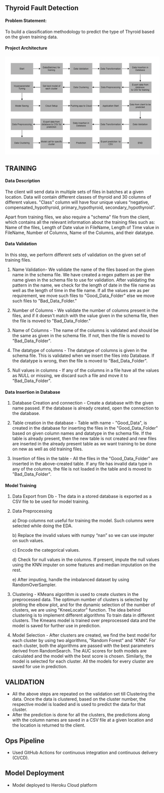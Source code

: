 ## Thyroid Fault Detection

#### Problem Statement:

To build a classification methodology to predict the type of Thyroid based on the given training data. 

#### Project Architecture

![](images/architecture.png)


## TRAINING

#### Data Description

The client will send data in multiple sets of files in batches at a given location. Data will contain different classes of thyroid and 30 columns of different values.
"Class" column will have four unique values “negative, compensated_hypothyroid,
primary_hypothyroid, secondary_hypothyroid”.

Apart from training files, we also require a "schema" file from the client, which contains all the relevant information about the training files such as:
Name of the files, Length of Date value in FileName, Length of Time value in FileName, Number of Columns, Name of the Columns, and their datatype.

#### Data Validation 

In this step, we perform different sets of validation on the given set of training files.  

1.  Name Validation- We validate the name of the files based on the given name in the schema file. We have created a regex pattern as per the name given in the schema file to use for validation. After validating the pattern in the name, we check for the length of date in the file name as well as the length of time in the file name. If all the values are as per requirement, we move such files to "Good_Data_Folder" else we move such files to "Bad_Data_Folder."

2.  Number of Columns - We validate the number of columns present in the files, and if it doesn't match with the value given in the schema file, then the file is moved to "Bad_Data_Folder."

3.  Name of Columns - The name of the columns is validated and should be the same as given in the schema file. If not, then the file is moved to "Bad_Data_Folder".

4.  The datatype of columns - The datatype of columns is given in the schema file. This is validated when we insert the files into Database. If the datatype is wrong, then the file is moved to "Bad_Data_Folder".

5. Null values in columns - If any of the columns in a file have all the values as NULL or missing, we discard such a file and move it to "Bad_Data_Folder".


#### Data Insertion in Database

1) Database Creation and connection - Create a database with the given name passed. If the database is already created, open the connection to the database. 

2) Table creation in the database - Table with name - "Good_Data", is created in the database for inserting the files in the "Good_Data_Folder" based on given column names and datatype in the schema file. If the table is already present, then the new table is not created and new files are inserted in the already present table as we want training to be done on new as well as old training files.  

3) Insertion of files in the table - All the files in the "Good_Data_Folder" are inserted in the above-created table. If any file has invalid data type in any of the columns, the file is not loaded in the table and is moved to "Bad_Data_Folder".

#### Model Training 

1) Data Export from Db - The data in a stored database is exported as a CSV file to be used for model training.
2) Data Preprocessing  

   a) Drop columns not useful for training the model. Such columns were selected while doing the EDA.

   b) Replace the invalid values with numpy “nan” so we can use imputer on such values.

   c) Encode the categorical values.

   d) Check for null values in the columns. If present, impute the null values using the KNN imputer on some features and median imputation on the rest.

   e) After imputing, handle the imbalanced dataset by using RandomOverSampler.

3) Clustering - KMeans algorithm is used to create clusters in the preprocessed data. The optimum number of clusters is selected by plotting the elbow plot, and for the dynamic selection of the number of clusters, we are using "KneeLocator" function. The idea behind clustering is to implement different algorithms
   To train data in different clusters. The Kmeans model is trained over preprocessed data and the model is saved for further use in prediction.
4) Model Selection - After clusters are created, we find the best model for each cluster by using two algorithms, "Random Forest" and "KNN". For each cluster, both the algorithms are passed with the best parameters derived from RandomSearch. The AUC scores for both models are calculated and the model with the best score is chosen. Similarly, the model is selected for each cluster. All the models for every cluster are saved for use in prediction. 

## VALIDATION

- All the above steps are repeated on the validation set till Clustering the data. Once the data is clustered, based on the cluster number, the respective model is loaded and is used to predict the data for that cluster. 
- After the prediction is done for all the clusters, the predictions along with the column names are saved in a CSV file at a given location and the location is returned to the client.

## Ops Pipeline

- Used GitHub Actions for continuous integration and continuous delivery (CI/CD).

## Model Deployment

- Model deployed to Heroku Cloud platform



